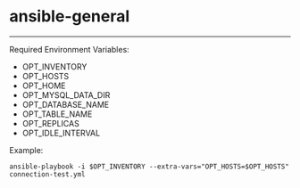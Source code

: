 # ansible-general
---
Required Environment Variables:  
- OPT_INVENTORY
- OPT_HOSTS
- OPT_HOME
- OPT_MYSQL_DATA_DIR
- OPT_DATABASE_NAME
- OPT_TABLE_NAME
- OPT_REPLICAS
- OPT_IDLE_INTERVAL


Example:  
```
ansible-playbook -i $OPT_INVENTORY --extra-vars="OPT_HOSTS=$OPT_HOSTS" connection-test.yml
```
